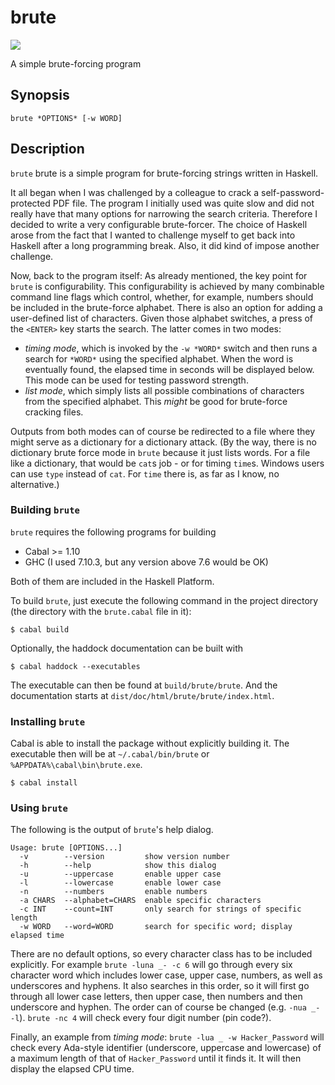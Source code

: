 # brute
![](https://jenkins.gedmin.as/job/check-manifest/badge/icon?style=plastic)

A simple brute-forcing program

## Synopsis
`brute *OPTIONS* [-w WORD]`

## Description
`brute` brute is a simple program for brute-forcing strings written in Haskell.

It all began when I was challenged by a colleague to crack a
self-password-protected PDF file. The program I initially used was quite slow
and did not really have that many options for narrowing the search criteria.
Therefore I decided to write a very configurable brute-forcer.
The choice of Haskell arose from the fact that I wanted to challenge myself
to get back into Haskell after a long programming break. Also, it did kind of
impose another challenge.

Now, back to the program itself: As already mentioned, the key point for `brute`
is configurability. This configurability is achieved by many combinable
command line flags which control, whether, for example, numbers should be
included in the brute-force alphabet. There is also an option for adding a
user-defined list of characters. Given those alphabet switches, a press of the
`<ENTER>` key starts the search. The latter comes in two modes:

  * *timing mode*, which is invoked by the `-w *WORD*` switch and then
    runs a search for `*WORD*` using the specified alphabet. When the word
    is eventually found, the elapsed time in seconds will be displayed below.
    This mode can be used for testing password strength.
  * *list mode*, which simply lists all possible combinations of characters
    from the specified alphabet. This *might* be good for brute-force cracking
    files.

Outputs from both modes can of course be redirected to a file where they might
serve as a dictionary for a dictionary attack. (By the way, there is no
dictionary brute force mode in `brute` because it just lists words. For a file
like a dictionary, that would be `cat`s job - or for timing `time`s.
Windows users can use `type` instead of `cat`. For `time` there is, as far as I
know, no alternative.)

### Building `brute`
`brute` requires the following programs for building

  * Cabal >= 1.10
  * GHC (I used 7.10.3, but any version above 7.6 would be OK)

Both of them are included in the Haskell Platform.

To build `brute`, just execute the following command in the project directory
(the directory with the `brute.cabal` file in it):

```
$ cabal build
```

Optionally, the haddock documentation can be built with

```
$ cabal haddock --executables
```

The executable can then be found at `build/brute/brute`.
And the documentation starts at `dist/doc/html/brute/brute/index.html`.

### Installing `brute`
Cabal is able to install the package without explicitly building it.
The executable then will be at `~/.cabal/bin/brute` or `%APPDATA%\cabal\bin\brute.exe`.

```
$ cabal install
```

### Using `brute`
The following is the output of `brute`'s help dialog.

```
Usage: brute [OPTIONS...]
  -v        --version         show version number
  -h        --help            show this dialog
  -u        --uppercase       enable upper case
  -l        --lowercase       enable lower case
  -n        --numbers         enable numbers
  -a CHARS  --alphabet=CHARS  enable specific characters
  -c INT    --count=INT       only search for strings of specific length
  -w WORD   --word=WORD       search for specific word; display elapsed time
```

There are no default options, so every character class has to be included
explicitly. For example `brute -luna _- -c 6` will go through every six
character word which includes lower case, upper case, numbers, as well as
underscores and hyphens. It also searches in this order, so it will first
go through all lower case letters, then upper case, then numbers and then
underscore and hyphen. The order can of course be changed (e.g. `-nua _- -l`).
`brute -nc 4` will check every four digit number (pin code?).

Finally, an example from *timing mode*: `brute -lua _ -w Hacker_Password`
will check every Ada-style identifier (underscore, uppercase and lowercase)
of a maximum length of that of `Hacker_Password` until it finds it. It will
then display the elapsed CPU time.

